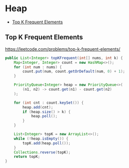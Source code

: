 # Heap

+ [Top K Frequent Elements](#top-k-frequent-elements)

## Top K Frequent Elements

https://leetcode.com/problems/top-k-frequent-elements/

```java
public List<Integer> topKFrequent(int[] nums, int k) {
    Map<Integer, Integer> count = new HashMap<>();
    for (int num : nums) {
        count.put(num, count.getOrDefault(num, 0) + 1);
    }

    PriorityQueue<Integer> heap = new PriorityQueue<>(
        (n1, n2) -> count.get(n1) - count.get(n2)
    );

    for (int cnt : count.keySet()) {
        heap.add(cnt);
        if (heap.size() > k) {
            heap.poll();
        }
    }

    List<Integer> topK = new ArrayList<>();
    while (!heap.isEmpty()) {
        topK.add(heap.poll());
    }
    Collections.reverse(topK);
    return topK;
}
```

